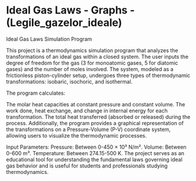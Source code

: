 # Ideal Gas Laws - Graphs - (Legile_gazelor_ideale)
Ideal Gas Laws Simulation Program

This project is a thermodynamics simulation program that analyzes the transformations of an ideal gas within a closed system. The user inputs the degree of freedom for the gas (3 for monoatomic gases, 5 for diatomic gases) and the number of moles involved. The system, modeled as a frictionless piston-cylinder setup, undergoes three types of thermodynamic transformations: isobaric, isochoric, and isothermal.

The program calculates:

The molar heat capacities at constant pressure and constant volume.
The work done, heat exchange, and change in internal energy for each transformation.
The total heat transferred (absorbed or released) during the process.
Additionally, the program provides a graphical representation of the transformations on a Pressure-Volume (P-V) coordinate system, allowing users to visualize the thermodynamic processes.

Input Parameters:
Pressure: Between 0-450 × 10³ N/m².
Volume: Between 0-600 m³.
Temperature: Between 274.15-500 K.
The project serves as an educational tool for understanding the fundamental laws governing ideal gas behavior and is useful for students and professionals studying thermodynamics.
